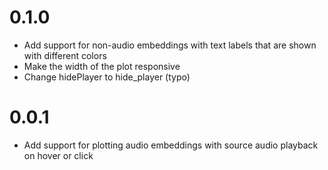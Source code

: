 # 0.1.0

* Add support for non-audio embeddings with text labels that are shown with different colors
* Make the width of the plot responsive
* Change hidePlayer to hide_player (typo)

# 0.0.1

* Add support for plotting audio embeddings with source audio playback on hover or click
